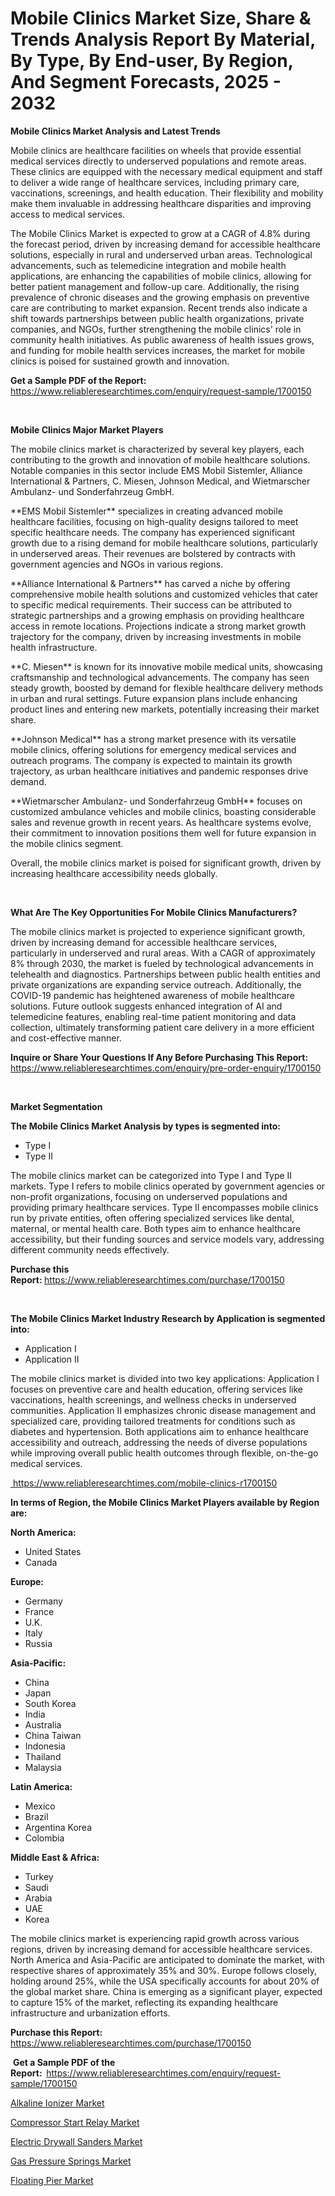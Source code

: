 <p><h1>Mobile Clinics Market Size, Share & Trends Analysis Report By Material, By Type, By End-user, By Region, And Segment Forecasts, 2025 - 2032</h1></p><p><strong>Mobile Clinics Market Analysis and Latest Trends</strong></p>
<p><p>Mobile clinics are healthcare facilities on wheels that provide essential medical services directly to underserved populations and remote areas. These clinics are equipped with the necessary medical equipment and staff to deliver a wide range of healthcare services, including primary care, vaccinations, screenings, and health education. Their flexibility and mobility make them invaluable in addressing healthcare disparities and improving access to medical services.</p><p>The Mobile Clinics Market is expected to grow at a CAGR of 4.8% during the forecast period, driven by increasing demand for accessible healthcare solutions, especially in rural and underserved urban areas. Technological advancements, such as telemedicine integration and mobile health applications, are enhancing the capabilities of mobile clinics, allowing for better patient management and follow-up care. Additionally, the rising prevalence of chronic diseases and the growing emphasis on preventive care are contributing to market expansion. Recent trends also indicate a shift towards partnerships between public health organizations, private companies, and NGOs, further strengthening the mobile clinics' role in community health initiatives. As public awareness of health issues grows, and funding for mobile health services increases, the market for mobile clinics is poised for sustained growth and innovation.</p></p>
<p><strong>Get a Sample PDF of the Report:&nbsp;</strong> <a href="https://www.reliableresearchtimes.com/enquiry/request-sample/1700150?utm_campaign=3444&utm_medium=2&utm_source=Github&utm_content=ia&utm_term=27032025&utm_id=mobile-clinics">https://www.reliableresearchtimes.com/enquiry/request-sample/1700150</a></p>
<p>&nbsp;</p>
<p><strong>Mobile Clinics Major Market Players</strong></p>
<p><p>The mobile clinics market is characterized by several key players, each contributing to the growth and innovation of mobile healthcare solutions. Notable companies in this sector include EMS Mobil Sistemler, Alliance International & Partners, C. Miesen, Johnson Medical, and Wietmarscher Ambulanz- und Sonderfahrzeug GmbH.</p><p>**EMS Mobil Sistemler** specializes in creating advanced mobile healthcare facilities, focusing on high-quality designs tailored to meet specific healthcare needs. The company has experienced significant growth due to a rising demand for mobile healthcare solutions, particularly in underserved areas. Their revenues are bolstered by contracts with government agencies and NGOs in various regions.</p><p>**Alliance International & Partners** has carved a niche by offering comprehensive mobile health solutions and customized vehicles that cater to specific medical requirements. Their success can be attributed to strategic partnerships and a growing emphasis on providing healthcare access in remote locations. Projections indicate a strong market growth trajectory for the company, driven by increasing investments in mobile health infrastructure.</p><p>**C. Miesen** is known for its innovative mobile medical units, showcasing craftsmanship and technological advancements. The company has seen steady growth, boosted by demand for flexible healthcare delivery methods in urban and rural settings. Future expansion plans include enhancing product lines and entering new markets, potentially increasing their market share.</p><p>**Johnson Medical** has a strong market presence with its versatile mobile clinics, offering solutions for emergency medical services and outreach programs. The company is expected to maintain its growth trajectory, as urban healthcare initiatives and pandemic responses drive demand.</p><p>**Wietmarscher Ambulanz- und Sonderfahrzeug GmbH** focuses on customized ambulance vehicles and mobile clinics, boasting considerable sales and revenue growth in recent years. As healthcare systems evolve, their commitment to innovation positions them well for future expansion in the mobile clinics segment. </p><p>Overall, the mobile clinics market is poised for significant growth, driven by increasing healthcare accessibility needs globally.</p></p>
<p>&nbsp;</p>
<p><strong>What Are The Key Opportunities For Mobile Clinics Manufacturers?</strong></p>
<p><p>The mobile clinics market is projected to experience significant growth, driven by increasing demand for accessible healthcare services, particularly in underserved and rural areas. With a CAGR of approximately 8% through 2030, the market is fueled by technological advancements in telehealth and diagnostics. Partnerships between public health entities and private organizations are expanding service outreach. Additionally, the COVID-19 pandemic has heightened awareness of mobile healthcare solutions. Future outlook suggests enhanced integration of AI and telemedicine features, enabling real-time patient monitoring and data collection, ultimately transforming patient care delivery in a more efficient and cost-effective manner.</p></p>
<p><strong>Inquire or Share Your Questions If Any Before Purchasing This Report:</strong> <a href="https://www.reliableresearchtimes.com/enquiry/pre-order-enquiry/1700150?utm_campaign=3444&utm_medium=2&utm_source=Github&utm_content=ia&utm_term=27032025&utm_id=mobile-clinics">https://www.reliableresearchtimes.com/enquiry/pre-order-enquiry/1700150</a></p>
<p>&nbsp;</p>
<p><strong>Market Segmentation</strong></p>
<p><strong>The Mobile Clinics Market Analysis by types is segmented into:</strong></p>
<p><ul><li>Type I</li><li>Type II</li></ul></p>
<p><p>The mobile clinics market can be categorized into Type I and Type II markets. Type I refers to mobile clinics operated by government agencies or non-profit organizations, focusing on underserved populations and providing primary healthcare services. Type II encompasses mobile clinics run by private entities, often offering specialized services like dental, maternal, or mental health care. Both types aim to enhance healthcare accessibility, but their funding sources and service models vary, addressing different community needs effectively.</p></p>
<p><strong>Purchase this Report:&nbsp;</strong><a href="https://www.reliableresearchtimes.com/purchase/1700150?utm_campaign=3444&utm_medium=2&utm_source=Github&utm_content=ia&utm_term=27032025&utm_id=mobile-clinics">https://www.reliableresearchtimes.com/purchase/1700150</a></p>
<p>&nbsp;</p>
<p><strong>The Mobile Clinics Market Industry Research by Application is segmented into:</strong></p>
<p><ul><li>Application I</li><li>Application II</li></ul></p>
<p><p>The mobile clinics market is divided into two key applications: Application I focuses on preventive care and health education, offering services like vaccinations, health screenings, and wellness checks in underserved communities. Application II emphasizes chronic disease management and specialized care, providing tailored treatments for conditions such as diabetes and hypertension. Both applications aim to enhance healthcare accessibility and outreach, addressing the needs of diverse populations while improving overall public health outcomes through flexible, on-the-go medical services.</p></p>
<p><a href="https://www.reliableresearchtimes.com/mobile-clinics-r1700150?utm_campaign=3444&utm_medium=2&utm_source=Github&utm_content=ia&utm_term=27032025&utm_id=mobile-clinics">&nbsp;https://www.reliableresearchtimes.com/mobile-clinics-r1700150</a></p>
<p><strong>In terms of Region, the Mobile Clinics Market Players available by Region are:</strong></p>
<p>
    <p> <strong> North America: </strong>
        <ul>
            <li>United States</li>
            <li>Canada</li>
        </ul>
        </p> 
    <p> <strong> Europe: </strong>
        <ul>
            <li>Germany</li>
            <li>France</li>
            <li>U.K.</li>
            <li>Italy</li>
            <li>Russia</li>
        </ul>
        </p> 
    <p> <strong> Asia-Pacific: </strong>
        <ul>
            <li>China</li>
            <li>Japan</li>
            <li>South Korea</li>
            <li>India</li>
            <li>Australia</li>
            <li>China Taiwan</li>
            <li>Indonesia</li>
            <li>Thailand</li>
            <li>Malaysia</li>
        </ul>
        </p> 
    <p> <strong> Latin America: </strong>
        <ul>
            <li>Mexico</li>
            <li>Brazil</li>
            <li>Argentina Korea</li>
            <li>Colombia</li>
        </ul>
        </p> 
    <p> <strong> Middle East & Africa: </strong>
        <ul>
            <li>Turkey</li>
            <li>Saudi</li>
            <li>Arabia</li>
            <li>UAE</li>
            <li>Korea</li>
        </ul>
    </p>
    </p>
<p><p>The mobile clinics market is experiencing rapid growth across various regions, driven by increasing demand for accessible healthcare services. North America and Asia-Pacific are anticipated to dominate the market, with respective shares of approximately 35% and 30%. Europe follows closely, holding around 25%, while the USA specifically accounts for about 20% of the global market share. China is emerging as a significant player, expected to capture 15% of the market, reflecting its expanding healthcare infrastructure and urbanization efforts.</p></p>
<p><strong>Purchase this Report: </strong><a href="https://www.reliableresearchtimes.com/purchase/1700150?utm_campaign=3444&utm_medium=2&utm_source=Github&utm_content=ia&utm_term=27032025&utm_id=mobile-clinics">https://www.reliableresearchtimes.com/purchase/1700150</a></p>
<p>&nbsp;<strong>Get a Sample PDF of the Report:&nbsp;&nbsp;</strong><a href="https://www.reliableresearchtimes.com/enquiry/request-sample/1700150?utm_campaign=3444&utm_medium=2&utm_source=Github&utm_content=ia&utm_term=27032025&utm_id=mobile-clinics">https://www.reliableresearchtimes.com/enquiry/request-sample/1700150</a></p>
<p><strong></strong></p>
<p><p><a href="https://www.linkedin.com/pulse/expert-analysis-alkaline-ionizer-market-dynamics-expected-0xizf?utm_campaign=3444&utm_medium=2&utm_source=Github&utm_content=ia&utm_term=27032025&utm_id=mobile-clinics">Alkaline Ionizer Market</a></p><p><a href="https://www.linkedin.com/pulse/compressor-start-relay-market-global-regional-analysis-cbrgf?utm_campaign=3444&utm_medium=2&utm_source=Github&utm_content=ia&utm_term=27032025&utm_id=mobile-clinics">Compressor Start Relay Market</a></p><p><a href="https://www.linkedin.com/pulse/electric-drywall-sanders-market-predictions-taking-consideration-kih8f?utm_campaign=3444&utm_medium=2&utm_source=Github&utm_content=ia&utm_term=27032025&utm_id=mobile-clinics">Electric Drywall Sanders Market</a></p><p><a href="https://www.linkedin.com/pulse/projected-growth-gas-pressure-springs-market-size-scope-jmuif?utm_campaign=3444&utm_medium=2&utm_source=Github&utm_content=ia&utm_term=27032025&utm_id=mobile-clinics">Gas Pressure Springs Market</a></p><p><a href="https://www.linkedin.com/pulse/key-trends-fueling-floating-pier-market-growth-from-2025-2032-mhy5f?utm_campaign=3444&utm_medium=2&utm_source=Github&utm_content=ia&utm_term=27032025&utm_id=mobile-clinics">Floating Pier Market</a></p></p>